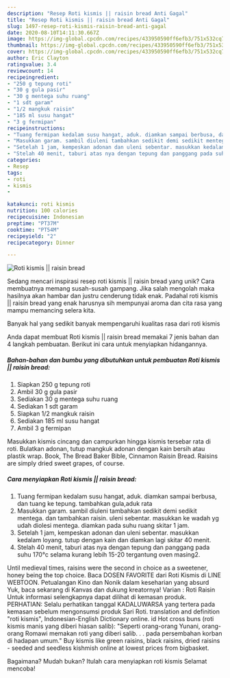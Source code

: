```yaml
---
description: "Resep Roti kismis || raisin bread Anti Gagal"
title: "Resep Roti kismis || raisin bread Anti Gagal"
slug: 1497-resep-roti-kismis-raisin-bread-anti-gagal
date: 2020-08-10T14:11:30.667Z
image: https://img-global.cpcdn.com/recipes/433950590ff6efb3/751x532cq70/roti-kismis-raisin-bread-foto-resep-utama.jpg
thumbnail: https://img-global.cpcdn.com/recipes/433950590ff6efb3/751x532cq70/roti-kismis-raisin-bread-foto-resep-utama.jpg
cover: https://img-global.cpcdn.com/recipes/433950590ff6efb3/751x532cq70/roti-kismis-raisin-bread-foto-resep-utama.jpg
author: Eric Clayton
ratingvalue: 3.4
reviewcount: 14
recipeingredient:
- "250 g tepung roti"
- "30 g gula pasir"
- "30 g mentega suhu ruang"
- "1 sdt garam"
- "1/2 mangkuk raisin"
- "185 ml susu hangat"
- "3 g fermipan"
recipeinstructions:
- "Tuang fermipan kedalam susu hangat, aduk. diamkan sampai berbusa, dan tuang ke tepung. tambahkan gula,aduk rata"
- "Masukkan garam. sambil diuleni tambahkan sedikit demi sedikit mentega. dan tambahkan raisin. uleni sebentar. masukkan ke wadah yg udah diolesi mentega. diamkan pada suhu ruang skitar 1 jam."
- "Setelah 1 jam, kempeskan adonan dan uleni sebentar. masukkan kedalam loyang. tutup dengan kain dan diamkan lagi skitar 40 menit."
- "Stelah 40 menit, taburi atas nya dengan tepung dan panggang pada suhu 170°c selama kurang lebih 15-20 tergantung oven masing2."
categories:
- Resep
tags:
- roti
- kismis
- 

katakunci: roti kismis  
nutrition: 100 calories
recipecuisine: Indonesian
preptime: "PT37M"
cooktime: "PT54M"
recipeyield: "2"
recipecategory: Dinner

---
```



![Roti kismis || raisin bread](https://img-global.cpcdn.com/recipes/433950590ff6efb3/751x532cq70/roti-kismis-raisin-bread-foto-resep-utama.jpg)

Sedang mencari inspirasi resep roti kismis || raisin bread yang unik? Cara membuatnya memang susah-susah gampang. Jika salah mengolah maka hasilnya akan hambar dan justru cenderung tidak enak. Padahal roti kismis || raisin bread yang enak harusnya sih mempunyai aroma dan cita rasa yang mampu memancing selera kita.

Banyak hal yang sedikit banyak mempengaruhi kualitas rasa dari roti kismis 

 Anda dapat membuat Roti kismis || raisin bread memakai 7 jenis bahan dan 4 langkah pembuatan. Berikut ini cara untuk menyiapkan hidangannya.

<!--inarticleads1-->

##### Bahan-bahan dan bumbu yang dibutuhkan untuk pembuatan Roti kismis || raisin bread:

1. Siapkan 250 g tepung roti
1. Ambil 30 g gula pasir
1. Sediakan 30 g mentega suhu ruang
1. Sediakan 1 sdt garam
1. Siapkan 1/2 mangkuk raisin
1. Sediakan 185 ml susu hangat
1. Ambil 3 g fermipan


Masukkan kismis cincang dan campurkan hingga kismis tersebar rata di roti. Bulatkan adonan, tutup mangkuk adonan dengan kain bersih atau plastik wrap. Book, The Bread Baker Bible, Cinnamon Raisin Bread. Raisins are simply dried sweet grapes, of course. 

<!--inarticleads2-->

##### Cara menyiapkan Roti kismis || raisin bread:

1. Tuang fermipan kedalam susu hangat, aduk. diamkan sampai berbusa, dan tuang ke tepung. tambahkan gula,aduk rata
1. Masukkan garam. sambil diuleni tambahkan sedikit demi sedikit mentega. dan tambahkan raisin. uleni sebentar. masukkan ke wadah yg udah diolesi mentega. diamkan pada suhu ruang skitar 1 jam.
1. Setelah 1 jam, kempeskan adonan dan uleni sebentar. masukkan kedalam loyang. tutup dengan kain dan diamkan lagi skitar 40 menit.
1. Stelah 40 menit, taburi atas nya dengan tepung dan panggang pada suhu 170°c selama kurang lebih 15-20 tergantung oven masing2.


Until medieval times, raisins were the second in choice as a sweetener, honey being the top choice. Baca DOSEN FAVORITE dari Roti Kismis di LINE WEBTOON. Petualangan Kino dan Nonik dalam keseharian yang absurd Yuk, baca sekarang di Kanvas dan dukung kreatornya! Varian : Roti Raisin Untuk informasi selengkapnya dapat dilihat di kemasan produk. PERHATIAN: Selalu perhatikan tanggal KADALUWARSA yang tertera pada kemasan sebelum mengonsumsi produk Sari Roti. translation and definition &#34;roti kismis&#34;, Indonesian-English Dictionary online. id Hot cross buns (roti kismis manis yang diberi hiasan salib): &#34;Seperti orang-orang Yunani, orang-orang Romawi memakan roti yang diberi salib. . . pada persembahan korban di hadapan umum.&#34; Buy kismis like green raisins, black raisins, dried raisins - seeded and seedless kishmish online at lowest prices from bigbasket. 

Bagaimana? Mudah bukan? Itulah cara menyiapkan roti kismis  Selamat mencoba!
